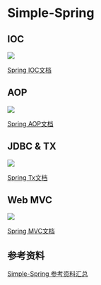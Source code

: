 # Simple-Spring


## IOC

![](https://cangjingyue.oss-cn-hangzhou.aliyuncs.com/2025/01/20/17373606327117.jpg)

[Spring IOC文档](https://cangjingyue.top/blog/backend/spring/Spring-IOC/)


## AOP

![](https://cangjingyue.oss-cn-hangzhou.aliyuncs.com/2025/01/20/17373610637080.jpg)


[Spring AOP文档](https://cangjingyue.top/blog/backend/spring/Spring-AOP/)


## JDBC & TX

![](https://cangjingyue.oss-cn-hangzhou.aliyuncs.com/2025/01/20/17373611105214.jpg)

[Spring Tx文档](https://cangjingyue.top/blog/backend/spring/Spring-tx/)


## Web MVC

![](https://cangjingyue.oss-cn-hangzhou.aliyuncs.com/2025/01/20/17373611668525.jpg)


[Spring MVC文档](https://cangjingyue.top/blog/backend/spring/Spring-MVC/)


## 参考资料 


[Simple-Spring 参考资料汇总](https://cangjingyue.top/blog/backend/spring/simple-spring/%E5%AD%A6%E4%B9%A0%E8%B5%84%E6%96%99/)